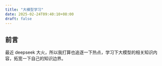 ```yaml
---
title: "大模型学习"
date: 2025-02-24T09:40:10+08:00
draft: false
---
```


## 前言
最近 deepseek 大火，所以我打算也追逐一下热点，学习下大模型的相关知识内容，拓宽一下自己的知识边界。

